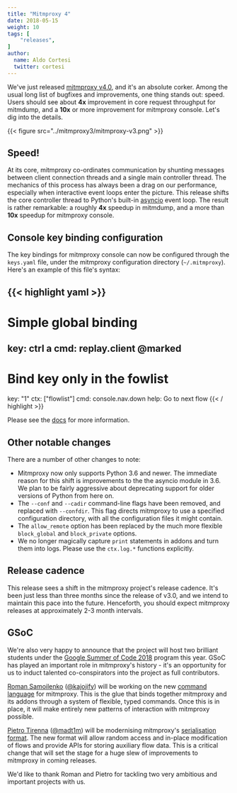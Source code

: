 ```yaml
---
title: "Mitmproxy 4"
date: 2018-05-15
weight: 10
tags: [
    "releases",
]
author:
  name: Aldo Cortesi
  twitter: cortesi
---
```


We've just released [mitmproxy
v4.0](https://github.com/mitmproxy/mitmproxy/releases/latest), and it's an
absolute corker. Among the usual long list of bugfixes and improvements, one
thing stands out: speed. Users should see about **4x** improvement in core
request throughput for mitmdump, and a **10x** or more improvement for mitmproxy
console. Let's dig into the details.

<!--more-->

{{< figure src="../mitmproxy3/mitmproxy-v3.png" >}}

## Speed!

At its core, mitmproxy co-ordinates communication by shunting messages between
client connection threads and a single main controller thread. The mechanics of
this process has always been a drag on our performance, especially when
interactive event loops enter the picture. This release shifts the core
controller thread to Python's built-in
[asyncio](https://docs.python.org/3/library/asyncio.html) event loop. The result
is rather remarkable: a roughly **4x** speedup in mitmdump, and a more than
**10x** speedup for mitmproxy console.


## Console key binding configuration

The key bindings for mitmproxy console can now be configured through the
 `keys.yaml` file, under the mitmproxy configuration directory (`~/.mitmproxy`).
 Here's an example of this file's syntax:

{{< highlight yaml  >}}
-
  # Simple global binding
  key: ctrl a
  cmd: replay.client @marked
-
  # Bind key only in the fowlist
  key: "1"
  ctx: ["flowlist"]
  cmd: console.nav.down
  help: Go to next flow
{{< / highlight >}}

Please see the [docs](https://docs.mitmproxy.org/stable/tools-mitmproxy/) for
more information.

## Other notable changes

There are a number of other changes to note:

- Mitmproxy now only supports Python 3.6 and newer. The immediate reason for
  this shift is improvements to the the asyncio module in 3.6. We plan to be
  fairly aggressive about deprecating support for older versions of Python from
  here on.
- The `--conf` and `--cadir` command-line flags have been removed, and replaced
  with `--confdir`. This flag directs mitmproxy to use a specified configuration
  directory, with all the configuration files it might contain.
- The `allow_remote` option has been replaced by the much more flexible
  `block_global` and `block_private` options.
- We no longer magically capture `print` statements in addons and turn them into
  logs. Please use the `ctx.log.*` functions explicitly.


## Release cadence

This release sees a shift in the mitmproxy project's release cadence. It's been
just less than three months since the release of v3.0, and we intend to maintain
this pace into the future. Henceforth, you should expect mitmproxy releases at
approximately 2-3 month intervals.


## GSoC

We're also very happy to announce that the project will host two brilliant
students under the [Google Summer of Code
2018](https://summerofcode.withgoogle.com/) program this year. GSoC has played
an important role in mitmproxy's history - it's an opportunity for us to induct
talented co-conspirators into the project as full contributors.

[Roman Samoilenko](https://www.linkedin.com/in/roman-samoilenko-ab041114a/)
([@kajojify](https://github.com/kajojify)) will be working on the new [command
language](https://github.com/mitmproxy/mitmproxy/issues/3087) for mitmproxy.
This is the glue that binds together mitmproxy and its addons through a system
of flexible, typed commands. Once this is in place, it will make entirely new
patterns of interaction with mitmproxy possible.

[Pietro Tirenna](http://madt1m.github.io/)
([@madt1m](https://github.com/madt1m)) will be modernising mitmproxy's
[serialisation format](https://github.com/mitmproxy/mitmproxy/issues/3075). The
new format will allow random access and in-place modification of flows and
provide APIs for storing auxiliary flow data. This is a critical change that
will set the stage for a huge slew of improvements to mitmproxy in coming
releases.

We'd like to thank Roman and Pietro for tackling two very ambitious and
important projects with us.